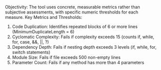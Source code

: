 Objectivity: The tool uses concrete, measurable metrics rather than subjective assessments, with specific numeric thresholds for each measure.
Key Metrics and Thresholds:


1. Code Duplication: Identifies repeated blocks of 6 or more lines (MinimumDuplicateLength = 6)
2. Cyclomatic Complexity: Fails if complexity exceeds 15 (counts if, while, for, case, &&, ||, ?)
3. Dependency Depth: Fails if nesting depth exceeds 3 levels (if, while, for, switch statements)
4. Module Size: Fails if file exceeds 500 non-empty lines
5. Parameter Count: Fails if any method has more than 4 parameters
